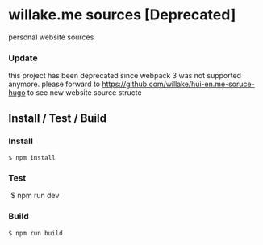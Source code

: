 # willake.me sources [Deprecated]

personal website sources

### Update
this project has been deprecated since webpack 3 was not supported anymore.
please forward to https://github.com/willake/hui-en.me-soruce-hugo to see new website source structe

## Install / Test / Build

### Install

`$ npm install`

### Test

`$ npm run dev

### Build

`$ npm run build`
